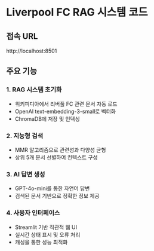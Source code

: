 # Liverpool FC RAG 시스템 코드



## 접속 URL
http://localhost:8501

## 주요 기능

### 1. RAG 시스템 초기화
- 위키피디아에서 리버풀 FC 관련 문서 자동 로드
- OpenAI text-embedding-3-small로 벡터화
- ChromaDB에 저장 및 인덱싱

### 2. 지능형 검색
- MMR 알고리즘으로 관련성과 다양성 균형
- 상위 5개 문서 선별하여 컨텍스트 구성

### 3. AI 답변 생성
- GPT-4o-mini를 통한 자연어 답변
- 검색된 문서 기반으로 정확한 정보 제공

### 4. 사용자 인터페이스
- Streamlit 기반 직관적 웹 UI
- 실시간 상태 표시 및 오류 처리
- 캐싱을 통한 성능 최적화
